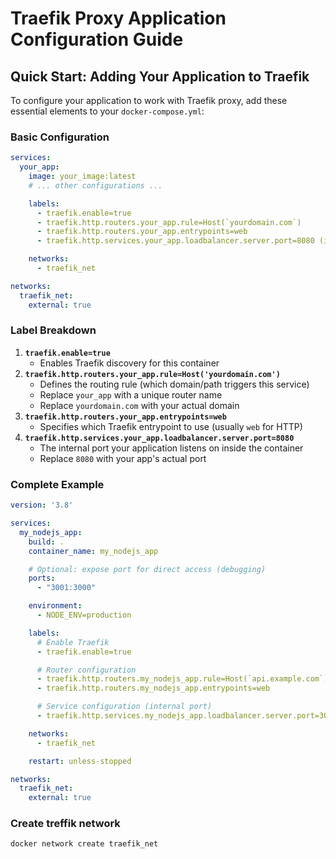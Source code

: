 # Traefik Proxy Application Configuration Guide

## Quick Start: Adding Your Application to Traefik

To configure your application to work with Traefik proxy, add these essential elements to your `docker-compose.yml`:

### Basic Configuration

```yaml
services:
  your_app:
    image: your_image:latest
    # ... other configurations ...

    labels:
      - traefik.enable=true
      - traefik.http.routers.your_app.rule=Host(`yourdomain.com`)
      - traefik.http.routers.your_app.entrypoints=web
      - traefik.http.services.your_app.loadbalancer.server.port=8080 (internal port)

    networks:
      - traefik_net

networks:
  traefik_net:
    external: true
```
### Label Breakdown

1. **`traefik.enable=true`**
    - Enables Traefik discovery for this container
2. **`traefik.http.routers.your_app.rule=Host('yourdomain.com')`**
    - Defines the routing rule (which domain/path triggers this service)
    - Replace `your_app` with a unique router name
    - Replace `yourdomain.com` with your actual domain
3. **`traefik.http.routers.your_app.entrypoints=web`**
    - Specifies which Traefik entrypoint to use (usually `web` for HTTP)
4. **`traefik.http.services.your_app.loadbalancer.server.port=8080`**
    - The internal port your application listens on inside the container
    - Replace `8080` with your app's actual port

### Complete Example

```yaml
version: '3.8'

services:
  my_nodejs_app:
    build: .
    container_name: my_nodejs_app

    # Optional: expose port for direct access (debugging)
    ports:
      - "3001:3000"

    environment:
      - NODE_ENV=production

    labels:
      # Enable Traefik
      - traefik.enable=true

      # Router configuration
      - traefik.http.routers.my_nodejs_app.rule=Host(`api.example.com`)
      - traefik.http.routers.my_nodejs_app.entrypoints=web

      # Service configuration (internal port)
      - traefik.http.services.my_nodejs_app.loadbalancer.server.port=3000

    networks:
      - traefik_net

    restart: unless-stopped

networks:
  traefik_net:
    external: true
```

### Create treffik network

```
docker network create traefik_net
```

